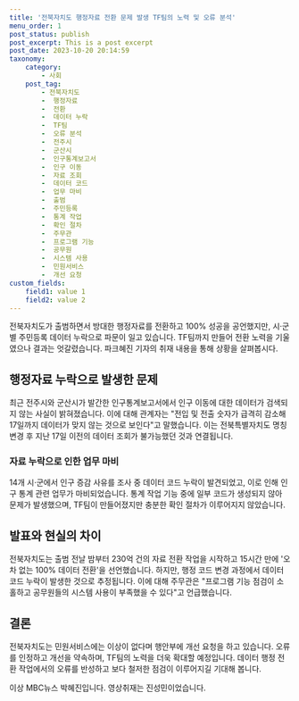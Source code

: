 ```yaml
---
title: '전북자치도 행정자료 전환 문제 발생 TF팀의 노력 및 오류 분석'
menu_order: 1
post_status: publish
post_excerpt: This is a post excerpt
post_date: 2023-10-20 20:14:59
taxonomy:
    category:
        - 사회
    post_tag:
        - 전북자치도
        -  행정자료
        -  전환
        -  데이터 누락
        -  TF팀
        -  오류 분석
        -  전주시
        -  군산시
        -  인구통계보고서
        -  인구 이동
        -  자료 조회
        -  데이터 코드
        -  업무 마비
        -  출범
        -  주민등록
        -  통계 작업
        -  확인 절차
        -  주무관
        -  프로그램 기능
        -  공무원
        -  시스템 사용
        -  민원서비스
        -  개선 요청
custom_fields:
    field1: value 1
    field2: value 2
---
```



전북자치도가 출범하면서 방대한 행정자료를 전환하고 100% 성공을 공언했지만, 시·군별 주민등록 데이터 누락으로 파문이 일고 있습니다. TF팀까지 만들어 전환 노력을 기울였으나 결과는 엇갈렸습니다. 파크혜진 기자의 취재 내용을 통해 상황을 살펴봅시다.

## 행정자료 누락으로 발생한 문제
최근 전주시와 군산시가 발간한 인구통계보고서에서 인구 이동에 대한 데이터가 검색되지 않는 사실이 밝혀졌습니다. 이에 대해 관계자는 "전입 및 전출 숫자가 급격히 감소해 17일까지 데이터가 맞지 않는 것으로 보인다"고 말했습니다. 이는 전북특별자치도 명칭 변경 후 지난 17일 이전의 데이터 조회가 불가능했던 것과 연결됩니다.

### 자료 누락으로 인한 업무 마비
14개 시·군에서 인구 증감 사유를 조사 중 데이터 코드 누락이 발견되었고, 이로 인해 인구 통계 관련 업무가 마비되었습니다. 통계 작업 기능 중에 일부 코드가 생성되지 않아 문제가 발생했으며, TF팀이 만들어졌지만 충분한 확인 절차가 이루어지지 않았습니다.

## 발표와 현실의 차이
전북자치도는 출범 전날 밤부터 230억 건의 자료 전환 작업을 시작하고 15시간 만에 '오차 없는 100% 데이터 전환'을 선언했습니다. 하지만, 행정 코드 변경 과정에서 데이터 코드 누락이 발생한 것으로 추정됩니다. 이에 대해 주무관은 "프로그램 기능 점검이 소홀하고 공무원들의 시스템 사용이 부족했을 수 있다"고 언급했습니다.

## 결론
전북자치도는 민원서비스에는 이상이 없다며 행안부에 개선 요청을 하고 있습니다. 오류를 인정하고 개선을 약속하며, TF팀의 노력을 더욱 확대할 예정입니다. 데이터 행정 전환 작업에서의 오류를 반성하고 보다 철저한 점검이 이루어지길 기대해 봅니다.

이상 MBC뉴스 박혜진입니다. 영상취재는 진성민이었습니다.
